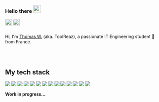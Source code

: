 ### Hello there <img src="https://media.giphy.com/media/hvRJCLFzcasrR4ia7z/giphy.gif" width="25px">
<a href="https://fr.linkedin.com/in/thomas-weidmann">
  <img align="left" alt="Thomas W's LinkedIN" width="22px" src="https://raw.githubusercontent.com/peterthehan/peterthehan/master/assets/linkedin.svg" />
</a>
<a href="https://www.reddit.com/user/ToolReaz">
  <img align="left" alt="ToolReaz's Reddit" width="22px" src="https://raw.githubusercontent.com/peterthehan/peterthehan/master/assets/reddit.svg" />
</a>

<br />
<br />

Hi, I'm [Thomas W.](https://toolreaz.space/) (aka. ToolReaz), a passionate IT Engineering student 🚀 from France.

<br />
<br />

## My tech stack
![](https://img.shields.io/badge/OS-ArchLinux-blueviolet?style=for-the-badge&logo=linux&logoColor=white&color=6aa6f8)
![](https://img.shields.io/badge/Editor-VS_Code-blueviolet?style=for-the-badge&logo=visual-studio-code&logoColor=white&color=6aa6f8)
![](https://img.shields.io/badge/Language-JavaScript-blueviolet?style=for-the-badge&logo=javascript&logoColor=white&color=6aa6f8)
![](https://img.shields.io/badge/Language-HTML-blueviolet?style=for-the-badge&logo=html5&logoColor=white&color=6aa6f8)
![](https://img.shields.io/badge/Language-CSS-blueviolet?style=for-the-badge&logo=css3&logoColor=white&color=6aa6f8)
![](https://img.shields.io/badge/Framework-NodeJS-blueviolet?style=for-the-badge&logo=node.js&logoColor=white&color=6aa6f8)
![](https://img.shields.io/badge/Framework-React-blueviolet?style=for-the-badge&logo=react&logoColor=white&color=6aa6f8)
![](https://img.shields.io/badge/Shell-Bash-blueviolet?style=for-the-badge&logo=gnu-bash&logoColor=white&color=6aa6f8)
![](https://img.shields.io/badge/Tool-Docker-blueviolet?style=for-the-badge&logo=docker&logoColor=white&color=6aa6f8)
![](https://img.shields.io/badge/Tool-NodeRED-blueviolet?style=for-the-badge&logo=node-RED&logoColor=white&color=6aa6f8)
![](https://img.shields.io/badge/Framework-Fastify-blueviolet?style=for-the-badge&logo=fastify&logoColor=white&color=6aa6f8)
![](https://img.shields.io/badge/Database-MongoDB-blueviolet?style=for-the-badge&logo=mongodb&logoColor=white&color=6aa6f8)
![](https://img.shields.io/badge/Database-MySQL-blueviolet?style=for-the-badge&logo=mysql&logoColor=white&color=6aa6f8)
![](https://img.shields.io/badge/Tool-Office-blueviolet?style=for-the-badge&logo=microsoft-office&logoColor=white&color=6aa6f8)

**Work in progress...**
